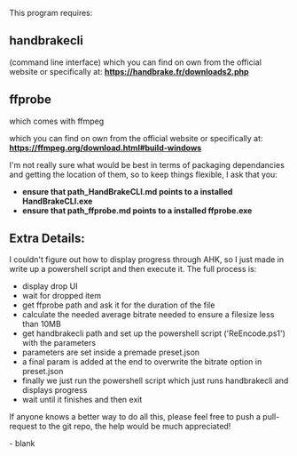 

This program requires: 

## handbrakecli
(command line interface)
which you can find on own from the official website
or 
specifically at:
**https://handbrake.fr/downloads2.php**



## ffprobe
which comes with ffmpeg

which you can find on own from the official website
or 
specifically at: 
**https://ffmpeg.org/download.html#build-windows**


I'm not really sure what would be best in terms of 
packaging dependancies and getting the location of them,
so to keep things flexible, I ask that you:
- **ensure that path_HandBrakeCLI.md points to a installed HandBrakeCLI.exe**
- **ensure that path_ffprobe.md points to a installed ffprobe.exe**

## Extra Details:
I couldn't figure out how to display progress through AHK, 
so I just made in write up a powershell script and then execute it.
The full process is:
- display drop UI
- wait for dropped item
- get ffprobe path and ask it for the duration of the file
- calculate the needed average bitrate needed to ensure a filesize less than 10MB
- get handbrakecli path and set up the powershell script ('ReEncode.ps1') with the parameters
- parameters are set inside a premade preset.json
- a final param is added at the end to overwrite the bitrate option in preset.json
- finally we just run the powershell script which just runs handbrakecli and displays progress
- wait until it finishes and then exit

If anyone knows a better way to do all this, 
please feel free to push a pull-request to the git repo, 
the help would be much appreciated!

\- blank
